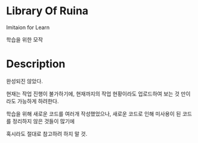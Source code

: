 # Library Of Ruina

Imitaion for Learn

학습을 위한 모작

# Description

완성되진 않았다.

현재는 작업 진행이 불가하기에,
현재까지의 작업 현황이라도 업로드하여
보는 것 만이라도 가능하게 하려한다.

학습을 위해 새로운 코드를 여러개 작성했었으나,
새로운 코드로 인해 미사용이 된 코드를 정리하지 않은 것들이 많기에

혹시라도 절대로 참고하려 하지 말 것.

